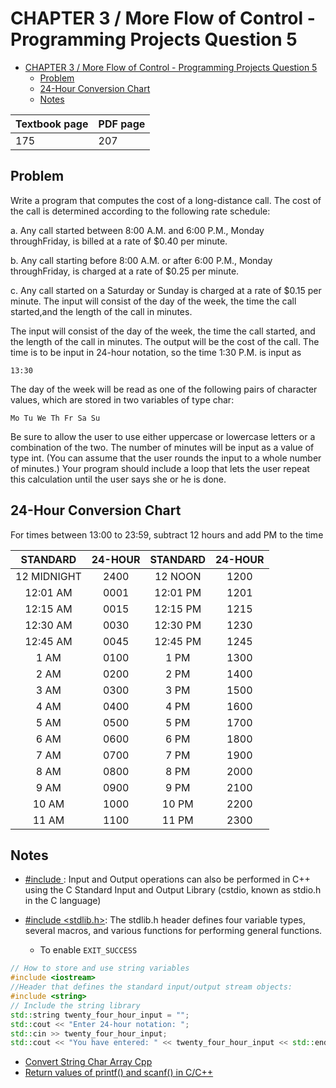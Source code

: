 # CHAPTER 3 / More Flow of Control - Programming Projects Question 5

- [CHAPTER 3 / More Flow of Control - Programming Projects Question 5](#chapter-3--more-flow-of-control---programming-projects-question-5)
  - [Problem](#problem)
  - [24-Hour Conversion Chart](#24-hour-conversion-chart)
  - [Notes](#notes)

| Textbook page | PDF page |
| ------------- | -------- |
| 175           | 207      |

## Problem

Write a program that computes the cost of a long-distance call.
The cost of the call is determined according to the following rate schedule:

a. Any call started between 8:00 A.M. and 6:00 P.M., Monday throughFriday, is
billed at a rate of $0.40 per minute.

b. Any call starting before 8:00 A.M. or after 6:00 P.M., Monday throughFriday,
is charged at a rate of $0.25 per minute.

c. Any call started on a Saturday or Sunday is charged at a rate of $0.15 per minute.
The input will consist of the day of the week, the time the call started,and the
length of the call in minutes.

The input will consist of the day of the week, the time the call started,
and the length of the call in minutes. The output will be the cost of the
call. The time is to be input in 24-hour notation, so the time 1:30 P.M. is
input as

`13:30`

The day of the week will be read as one of the following pairs of character
values, which are stored in two variables of type char:

`Mo Tu We Th Fr Sa Su`

Be sure to allow the user to use either uppercase or lowercase letters or a
combination of the two. The number of minutes will be input as a value
of type int. (You can assume that the user rounds the input to a whole
number of minutes.) Your program should include a loop that lets the
user repeat this calculation until the user says she or he is done.

## 24-Hour Conversion Chart

For times between 13:00 to 23:59, subtract 12 hours and add PM to the time

|  STANDARD   | 24-HOUR | STANDARD | 24-HOUR |
| :---------: | :-----: | :------: | :-----: |
| 12 MIDNIGHT |  2400   | 12 NOON  |  1200   |
|  12:01 AM   |  0001   | 12:01 PM |  1201   |
|  12:15 AM   |  0015   | 12:15 PM |  1215   |
|  12:30 AM   |  0030   | 12:30 PM |  1230   |
|  12:45 AM   |  0045   | 12:45 PM |  1245   |
|    1 AM     |  0100   |   1 PM   |  1300   |
|    2 AM     |  0200   |   2 PM   |  1400   |
|    3 AM     |  0300   |   3 PM   |  1500   |
|    4 AM     |  0400   |   4 PM   |  1600   |
|    5 AM     |  0500   |   5 PM   |  1700   |
|    6 AM     |  0600   |   6 PM   |  1800   |
|    7 AM     |  0700   |   7 PM   |  1900   |
|    8 AM     |  0800   |   8 PM   |  2000   |
|    9 AM     |  0900   |   9 PM   |  2100   |
|    10 AM    |  1000   |  10 PM   |  2200   |
|    11 AM    |  1100   |  11 PM   |  2300   |

## Notes

- [#include <cstdio>](https://www.cplusplus.com/reference/cstdio/): Input and Output operations can also be performed in C++ using the C Standard Input and Output Library (cstdio, known as stdio.h in the C language)

- [#include <stdlib.h>](https://www.tutorialspoint.com/c_standard_library/stdlib_h.htm): The stdlib.h header defines four variable types, several macros, and various functions for performing general functions.
  - To enable `EXIT_SUCCESS`

```c++
// How to store and use string variables
#include <iostream>
//Header that defines the standard input/output stream objects:
#include <string>
// Include the string library
std::string twenty_four_hour_input = "";
std::cout << "Enter 24-hour notation: ";
std::cin >> twenty_four_hour_input;
std::cout << "You have entered: " << twenty_four_hour_input << std::endl;
```

- [Convert String Char Array Cpp](https://www.geeksforgeeks.org/convert-string-char-array-cpp/)
- [Return values of printf() and scanf() in C/C++](https://www.geeksforgeeks.org/return-values-of-printf-and-scanf-in-c-cpp/)
